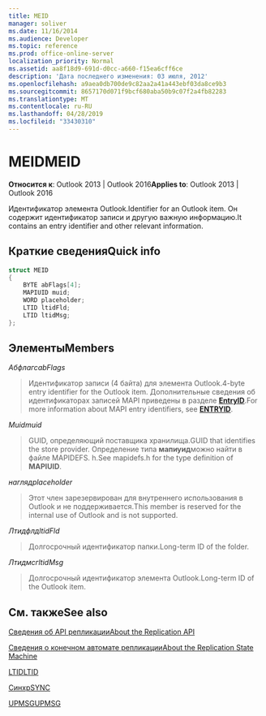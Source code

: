 ```yaml
---
title: MEID
manager: soliver
ms.date: 11/16/2014
ms.audience: Developer
ms.topic: reference
ms.prod: office-online-server
localization_priority: Normal
ms.assetid: aa8f18d9-691d-d0cc-a660-f15ea6cff6ce
description: 'Дата последнего изменения: 03 июля, 2012'
ms.openlocfilehash: a9aea0db700de9c82aa2a41a443ebf03da8ce9b3
ms.sourcegitcommit: 8657170d071f9bcf680aba50b9c07f2a4fb82283
ms.translationtype: MT
ms.contentlocale: ru-RU
ms.lasthandoff: 04/28/2019
ms.locfileid: "33430310"
---
```

# <a name="meid"></a><span data-ttu-id="5a24c-103">MEID</span><span class="sxs-lookup"><span data-stu-id="5a24c-103">MEID</span></span>

 
  
<span data-ttu-id="5a24c-104">**Относится к**: Outlook 2013 | Outlook 2016</span><span class="sxs-lookup"><span data-stu-id="5a24c-104">**Applies to**: Outlook 2013 | Outlook 2016</span></span> 
  
<span data-ttu-id="5a24c-105">Идентификатор элемента Outlook.</span><span class="sxs-lookup"><span data-stu-id="5a24c-105">Identifier for an Outlook item.</span></span> <span data-ttu-id="5a24c-106">Он содержит идентификатор записи и другую важную информацию.</span><span class="sxs-lookup"><span data-stu-id="5a24c-106">It contains an entry identifier and other relevant information.</span></span>
  
## <a name="quick-info"></a><span data-ttu-id="5a24c-107">Краткие сведения</span><span class="sxs-lookup"><span data-stu-id="5a24c-107">Quick info</span></span>

```cpp
struct MEID 
{ 
    BYTE abFlags[4]; 
    MAPIUID muid; 
    WORD placeholder; 
    LTID ltidFld; 
    LTID ltidMsg; 
};
```

## <a name="members"></a><span data-ttu-id="5a24c-108">Элементы</span><span class="sxs-lookup"><span data-stu-id="5a24c-108">Members</span></span>

 <span data-ttu-id="5a24c-109">_Абфлагс_</span><span class="sxs-lookup"><span data-stu-id="5a24c-109">_abFlags_</span></span>
  
> <span data-ttu-id="5a24c-110">Идентификатор записи (4 байта) для элемента Outlook.</span><span class="sxs-lookup"><span data-stu-id="5a24c-110">4-byte entry identifier for the Outlook item.</span></span> <span data-ttu-id="5a24c-111">Дополнительные сведения об идентификаторах записей MAPI приведены в разделе **[EntryID](entryid.md)**.</span><span class="sxs-lookup"><span data-stu-id="5a24c-111">For more information about MAPI entry identifiers, see **[ENTRYID](entryid.md)**.</span></span> 
    
 <span data-ttu-id="5a24c-112">_Muid_</span><span class="sxs-lookup"><span data-stu-id="5a24c-112">_muid_</span></span>
  
> <span data-ttu-id="5a24c-113">GUID, определяющий поставщика хранилища.</span><span class="sxs-lookup"><span data-stu-id="5a24c-113">GUID that identifies the store provider.</span></span> <span data-ttu-id="5a24c-114">Определение типа **мапиуид**можно найти в файле MAPIDEFS. h.</span><span class="sxs-lookup"><span data-stu-id="5a24c-114">See mapidefs.h for the type definition of **MAPIUID**.</span></span> 
    
 <span data-ttu-id="5a24c-115">_нагляд_</span><span class="sxs-lookup"><span data-stu-id="5a24c-115">_placeholder_</span></span>
  
> <span data-ttu-id="5a24c-116">Этот член зарезервирован для внутреннего использования в Outlook и не поддерживается.</span><span class="sxs-lookup"><span data-stu-id="5a24c-116">This member is reserved for the internal use of Outlook and is not supported.</span></span>
    
 <span data-ttu-id="5a24c-117">_Лтидфлд_</span><span class="sxs-lookup"><span data-stu-id="5a24c-117">_ltidFld_</span></span>
  
> <span data-ttu-id="5a24c-118">Долгосрочный идентификатор папки.</span><span class="sxs-lookup"><span data-stu-id="5a24c-118">Long-term ID of the folder.</span></span>
    
 <span data-ttu-id="5a24c-119">_Лтидмсг_</span><span class="sxs-lookup"><span data-stu-id="5a24c-119">_ltidMsg_</span></span>
  
> <span data-ttu-id="5a24c-120">Долгосрочный идентификатор элемента Outlook.</span><span class="sxs-lookup"><span data-stu-id="5a24c-120">Long-term ID of the Outlook item.</span></span>
    
## <a name="see-also"></a><span data-ttu-id="5a24c-121">См. также</span><span class="sxs-lookup"><span data-stu-id="5a24c-121">See also</span></span>



[<span data-ttu-id="5a24c-122">Сведения об API репликации</span><span class="sxs-lookup"><span data-stu-id="5a24c-122">About the Replication API</span></span>](about-the-replication-api.md)
  
[<span data-ttu-id="5a24c-123">Сведения о конечном автомате репликации</span><span class="sxs-lookup"><span data-stu-id="5a24c-123">About the Replication State Machine</span></span>](about-the-replication-state-machine.md)
  
[<span data-ttu-id="5a24c-124">LTID</span><span class="sxs-lookup"><span data-stu-id="5a24c-124">LTID</span></span>](ltid.md)
  
[<span data-ttu-id="5a24c-125">Синхр</span><span class="sxs-lookup"><span data-stu-id="5a24c-125">SYNC</span></span>](sync.md)
  
[<span data-ttu-id="5a24c-126">UPMSG</span><span class="sxs-lookup"><span data-stu-id="5a24c-126">UPMSG</span></span>](upmsg.md)

